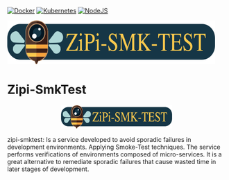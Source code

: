 <!-- TODO Define Badge -->

[![Docker](https://img.shields.io/badge/-Docker-3589C4?style=flat-square&labelColor=3589C4&logo=docker&logoColor=white&link=https://www.docker.com/)](https://www.docker.com/)
[![Kubernetes](https://img.shields.io/badge/-kubernetes-3875A0?style=flat-square&logo=kubernetes&logoColor=white&link=https://kubernetes.io/docs/concepts/overview/what-is-kubernetes/)](https://kubernetes.io/docs/concepts/overview/what-is-kubernetes/)
[![NodeJS](https://img.shields.io/badge/-NodeJs-3CA80B?style=flat-square&logo=nodejs&logoColor=white&link=https://nodejs.org/en/)](https://nodejs.org/en/)

![zipi-smkTest | 412x297, 20%](./docs/zipi.png)
# Zipi-SmkTest

<p align="center">
  <img src="./docs/zipi.png" width="256" title="Github Logo">
</p>

zipi-smktest: Is a service developed to avoid sporadic failures in development environments. Applying Smoke-Test techniques. The service performs verifications of environments composed of micro-services. It is a great alternative to remediate sporadic failures that cause wasted time in later stages of development.
